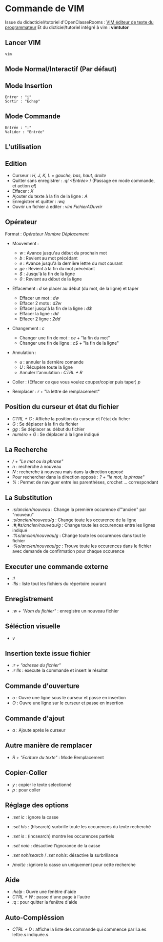# Commande de VIM
Issue du didacticiel/tutoriel d'OpenClasseRooms : [VIM éditeur de texte du programmateur](https://openclassrooms.com/fr/courses/43538-reprenez-le-controle-a-laide-de-linux/42693-vim-lediteur-de-texte-du-programmeur)
Et du dicticiel/tutoriel intégré à vim : __vimtutor__

## Lancer VIM
    vim

## Mode Normal/Interactif (Par défaut)

## Mode Insertion
    Entrer : "i"
    Sortir : "Echap"

## Mode Commande
    Entrée : ":"
    Valider : "Entrée"


## L'utilisation

## Edition
* Curseur : _H, J, K, L = gauche, bas, haut, droite_
* Quitter sans enregistrer : _:q! <Entrée>_ / (Passage en mode commande, et action _q!_)
* Effacer : _X_
* Ajouter du texte à la fin de la ligne : _A_
* Enregistrer et quitter : _:wq_
* Ouvrir un fichier à editer : _vim FichierAOuvrir_

## Opérateur
Format : _Opérateur Nombre Déplacement_
* Mouvement :
    * _w_ : Avance jusqu'au début du prochain mot
    * _b_ : Revient au mot précédant
    * _e_ : Avance jusqu'à la dernière lettre du mot courant
    * _ge_ : Revient à la fin du mot précédant
    * _$_ : Jusqu'à la fin de la ligne
    * _0_ : Revient au début de la ligne

* Effacement : _d_
    se placer au début (du mot, de la ligne) et taper
    * Effacer un mot : _dw_
    * Effacer 2 mots : _d2w_
    * Effacer jusqu'à la fin de la ligne : _d$_
    * Effacer la ligne : _dd_
    * Effacer 2 ligne : _2dd_

* Changement : _c_
    * Changer une fin de mot : _ce_ + "la fin du mot"
    * Changer une fin de ligne : _c$_ + "la fin de la ligne"

* Annulation :
    * _u_ : annuler la dernière comande
    * _U_ : Récupère toute la ligne
    * Annuler l'annulation : _CTRL + R_

* Coller : (Effacer ce que vous voulez couper/copier puis taper) _p_
* Remplacer : _r_ + "la lettre de remplacement"

## Position du curseur et état du fichier
* _CTRL + G_ : Affiche la position du curseur et l'état du ficher
* _G_ : Se déplacer à la fin du fichier
* _gg_ : Se déplacer au début du fichier
* _numéro + G_ : Se déplacer à la ligne indiqué

## La Recherche
* _/ + "Le mot ou la phrase"_
* _n_ : recherche à nouveau
* _N_ : recherche à nouveau mais dans la direction opposé
* Pour rechercher dans la direction opposé : _? + "le mot, la phrase"_
* _%_ : Permet de naviguer entre les parenthèses, crochet ... correspondant

## La Substitution
* _:s/ancien/nouveau_ : Change la premiére occurence d'"ancien" par "nouveau"
* _:s/ancien/nouveau/g_ : Change toute les occurence de la ligne
* _:#,#s/ancien/nouveau/g_ : Change toute les occurences entre les lignes indiqué
* _:%s/ancien/nouveau/g_ : Change toute les occurences dans tout le fichier
* _:%s/ancien/nouveau/gc_ : Trouve toute les occurences dans le fichier avec demande de confirmation pour chaque occurence

## Executer une commande externe
* _:!_
* _:!ls_ : liste tout les fichiers du répertoire courant

## Enregistrement
* _:w + "Nom du fichier"_ : enregistre un nouveau fichier

## Séléction visuelle
* _v_

## Insertion texte issue fichier
* _:r + "adresse du fichier"_
* _:r !ls_ : execute la commande et insert le résultat

## Commande d'ouverture
* _o_ : Ouvre une ligne sous le curseur et passe en insertion
* _O_ : Ouvre une ligne sur le curseur et passe en insertion

## Commande d'ajout
* _a_ : Ajoute après le curseur

## Autre manière de remplacer
* _R + "Ecriture du texte"_ : Mode Remplacement

## Copier-Coller
* _y_ : copier le texte selectionné
* _p_ : pour coller

## Réglage des options
* _:set ic_ : ignore la casse
* _:set hls_ : (hlsearch) surbrille toute les occurences du texte recherché
* _:set is_ : (incsearch) montre les occurences partiels

* _:set noic_ : désactive l'ignorance de la casse
* _:set nohlsearch_ / _:set nohls_: désactive la surbrillance
* _/mot\c_ : igniore la casse un uniquement pour cette recherche

## Aide
* _:help_ : Ouvre une fenêtre d'aide
* _CTRL + W_ : passe d'une page à l'autre
* _:q_ : pour quitter la fenêtre d'aide

## Auto-Compléssion
* _CTRL + D_ : affiche la liste des commande qui commence par l.a.es lettre.s indiquée.s
